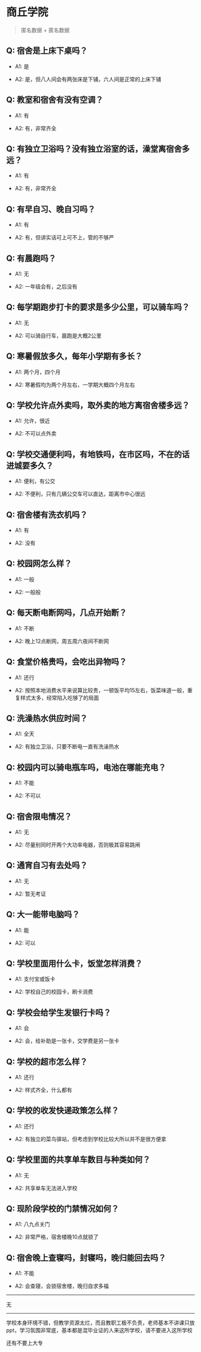 # 商丘学院

> 匿名数据 + 匿名数据

## Q: 宿舍是上床下桌吗？

- A1: 是

- A2: 是，但八人间会有两张床是下铺，六人间是正常的上床下铺

## Q: 教室和宿舍有没有空调？

- A1: 有

- A2: 有，非常齐全

## Q: 有独立卫浴吗？没有独立浴室的话，澡堂离宿舍多远？

- A1: 有

- A2: 有，非常齐全

## Q: 有早自习、晚自习吗？

- A1: 有

- A2: 有，但讲实话可上可不上，管的不够严

## Q: 有晨跑吗？

- A1: 无

- A2: 一年级会有，之后没有

## Q: 每学期跑步打卡的要求是多少公里，可以骑车吗？

- A1: 无

- A2: 可以骑自行车，晨跑是大概2公里

## Q: 寒暑假放多久，每年小学期有多长？

- A1: 两个月，四个月

- A2: 寒暑假均为两个月左右，一学期大概四个月左右

## Q: 学校允许点外卖吗，取外卖的地方离宿舍楼多远？

- A1: 允许，很近

- A2: 不可以点外卖

## Q: 学校交通便利吗，有地铁吗，在市区吗，不在的话进城要多久？

- A1: 便利，有公交

- A2: 不便利，只有几辆公交车可以直达，距离市中心很远

## Q: 宿舍楼有洗衣机吗？

- A1: 有

- A2: 没有

## Q: 校园网怎么样？

- A1: 一般

- A2: 一般般

## Q: 每天断电断网吗，几点开始断？

- A1: 不断

- A2: 晚上12点断网，周五周六夜间不断网

## Q: 食堂价格贵吗，会吃出异物吗？

- A1: 还行

- A2: 按照本地消费水平来说算比较贵，一顿饭平均15左右，饭菜味道一般，重复样式太多，经常陷入吃够了的局面

## Q: 洗澡热水供应时间？

- A1: 全天

- A2: 有独立卫浴，只要不断电一直有洗澡热水

## Q: 校园内可以骑电瓶车吗，电池在哪能充电？

- A1: 不能

- A2: 不可以

## Q: 宿舍限电情况？

- A1: 无

- A2: 尽量别同时开两个大功率电器，否则极其容易跳闸

## Q: 通宵自习有去处吗？

- A1: 无

- A2: 暂无考证

## Q: 大一能带电脑吗？

- A1: 能

- A2: 可以

## Q: 学校里面用什么卡，饭堂怎样消费？

- A1: 支付宝或饭卡

- A2: 学校自己的校园卡，刷卡消费

## Q: 学校会给学生发银行卡吗？

- A1: 会

- A2: 会，给补助是一张卡，交学费是另一张卡

## Q: 学校的超市怎么样？

- A1: 还行

- A2: 样式齐全，什么都有

## Q: 学校的收发快递政策怎么样？

- A1: 还行

- A2: 有独立的菜鸟驿站，但考虑到学校比较大所以并不是很方便拿

## Q: 学校里面的共享单车数目与种类如何？

- A1: 无

- A2: 共享单车无法进入学校

## Q: 现阶段学校的门禁情况如何？

- A1: 八九点关门

- A2: 非常严格，宿舍楼晚10点就锁了

## Q: 宿舍晚上查寝吗，封寝吗，晚归能回去吗？

- A1: 不能

- A2: 会查寝，会锁宿舍楼，晚归自求多福

***

无

***

学校本身环境不错，但教学资源太烂，而且教职工极不负责，老师基本不讲课只放ppt，学习氛围非常底，基本都是混毕业证的人来这所学校，请不要进入这所学校

还有不要上大专